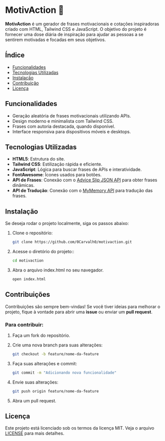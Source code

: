 # MotivAction 🌟

**MotivAction** é um gerador de frases motivacionais e cotações inspiradoras criado com HTML, Tailwind CSS e JavaScript. O objetivo do projeto é fornecer uma dose diária de inspiração para ajudar as pessoas a se sentirem motivadas e focadas em seus objetivos.

## Índice

- [Funcionalidades](#funcionalidades)
- [Tecnologias Utilizadas](#tecnologias-utilizadas)
- [Instalação](#instalação)
- [Contribuição](#contribuição)
- [Licença](#licença)

## Funcionalidades
- Geração aleatória de frases motivacionais utilizando APIs.
- Design moderno e minimalista com Tailwind CSS.
- Frases com autoria destacada, quando disponível.
- Interface responsiva para dispositivos móveis e desktops.

## Tecnologias Utilizadas
- **HTML5**: Estrutura do site.
- **Tailwind CSS**: Estilização rápida e eficiente.
- **JavaScript**: Lógica para buscar frases de APIs e interatividade.
- **FontAwesome**: Ícones usados para botões.
- **API de Frases**: Conexão com o [Advice Slip JSON API](https://api.adviceslip.com) para obter frases dinâmicas.
- **API de Tradução**: Conexão com o [MyMemory API](https://mymemory.translated.net/doc/spec.php) para tradução das frases.

## Instalação

Se deseja rodar o projeto localmente, siga os passos abaixo:

1. Clone o repositório:

   ```bash
   git clone https://github.com/0Carvalh0/motivaction.git
   ```

2. Acesse o diretório do projeto::

   ```bash
   cd motivaction
   ```

3. Abra o arquivo index.html no seu navegador.

   ```bash
   open index.html
   ```

## Contribuições
Contribuições são sempre bem-vindas! Se você tiver ideias para melhorar o projeto, fique à vontade para abrir uma **issue** ou enviar um **pull request**.

### Para contribuir:

1. Faça um fork do repositório.

2. Crie uma nova branch para suas alterações:

   ```bash
   git checkout -b feature/nome-da-feature
   ```

3. Faça suas alterações e commit:

   ```bash
   git commit -m "Adicionando nova funcionalidade"
   ```

4. Envie suas alterações:

   ```bash
   git push origin feature/nome-da-feature
   ```

5. Abra um pull request.

## Licença
Este projeto está licenciado sob os termos da licença MIT. Veja o arquivo [LICENSE](LICENSE) para mais detalhes.
